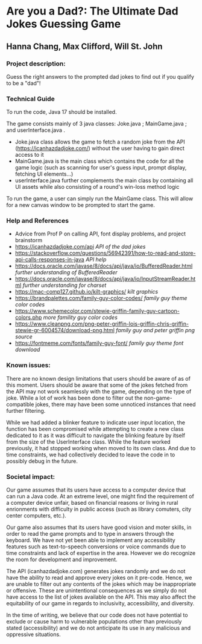 # Are you a Dad?: The Ultimate Dad Jokes Guessing Game
## Hanna Chang, Max Clifford, Will St. John
### Project description:
Guess the right answers to the prompted dad jokes to find out if you qualify to be a "dad"!

### Technical Guide
To run the code, Java 17 should be installed.

The game consists mainly of 3 java classes: Joke.java ; MainGame.java ; and userInterface.java .
* Joke.java class allows the game to fetch a random joke from the API (https://icanhazdadjoke.com/) without the user having to gain direct access to it
* MainGame.java is the main class which contains the code for all the game logic (such as scanning for user's guess input, prompt display, fetching UI elements...)
* userInterface.java further complements the main class by containing all UI assets while also consisting of a round's win-loss method logic

To run the game, a user can simply run the MainGame class. This will allow for a new canvas window to be prompted to start the game.

### Help and References
* Advice from Prof P on calling API, font display problems, and project brainstorm
* https://icanhazdadjoke.com/api _API of the dad jokes_
* https://stackoverflow.com/questions/56942391/how-to-read-and-store-api-calls-responses-in-java _API help_
* https://docs.oracle.com/javase/8/docs/api/java/io/BufferedReader.html _further understanding of BufferedReader_
* https://docs.oracle.com/javase/8/docs/api/java/io/InputStreamReader.html _further understanding for charset_
* https://mac-comp127.github.io/kilt-graphics/ _kilt graphics_
* https://brandpalettes.com/family-guy-color-codes/ _family guy theme color codes_
* https://www.schemecolor.com/stewie-griffin-family-guy-cartoon-colors.php _more famility guy color codes_
* https://www.cleanpng.com/png-peter-griffin-lois-griffin-chris-griffin-stewie-gr-6004574/download-png.html _family guy and peter griffin png source_
* https://fontmeme.com/fonts/family-guy-font/ _family guy theme font download_

### Known issues:
There are no known design limitations that users should be aware of as of this moment.
Users should be aware that some of the jokes fetched from the API may not work seamlessly with the game, depending on the type of joke. While a lot of work has been done to filter out the non-game-compatible jokes, there may have been some unnoticed instances that need further filtering.

While we had added a blinker feature to indicate user input location, the function has been compromised while attempting to create a new class dedicated to it as it was difficult to navigate the blinking feature by itself from the size of the UserInterface class. While the feature worked previously, it had stopped working when moved to its own class. And due to time constraints, we had collectively decided to leave the code in to possibly debug in the future.

### Societal impact:
Our game assumes that its users have access to a computer device that can run a Java code. At an extreme level, one might find the requirement of a computer device unfair, based on financial reasons or living in rural enrionments with difficulty in public access (such as library comuters, city center computers, etc.).

Our game also assumes that its users have good vision and moter skills, in order to read the game prompts and to type in answers through the keyboard. We have not yet been able to implement any accessibility features such as text-to-speech conversions or voice commands due to time constraints and lack of expertise in the area. However we do recognize the room for development and improvement.

The API (icanhazdadjoke.com) generates jokes randomly and we do not have the ability to read and approve every jokes on it pre-code. Hence, we are unable to filter out any contents of the jokes which may be inappropriate or offensive. These are unintentional consequences as we simply do not have access to the list of jokes available on the API. This may also affect the equitability of our game in regards to inclusivity, accessibility, and diversity.

In the time of writing, we believe that our code does not have potential to exclude or cause harm to vulnerable populations other than previously stated (accessibility) and we do not anticipate its use in any malicious and oppressive situations.
